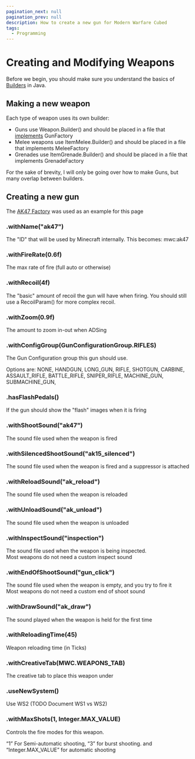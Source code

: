```yaml
---
pagination_next: null
pagination_prev: null
description: How to create a new gun for Modern Warfare Cubed
tags:
  - Programming
---
```


# Creating and Modifying Weapons 

Before we begin, you should make sure you understand the basics of [Builders](https://www.baeldung.com/intellij-idea-java-builders) in Java.

## Making a new weapon

Each type of weapon uses its own builder:

* Guns use Weapon.Builder() and should be placed in a file that [implements](https://www.w3schools.com/java/ref_keyword_implements.asp) GunFactory 
* Melee weapons use ItemMelee.Builder() and should be placed in a file that implements MeleeFactory
* Grenades use ItemGrenade.Builder() and should be placed in a file that implements GrenadeFactory 

For the sake of brevity, I will only be going over how to make Guns, but many overlap between builders. 

## Creating a new gun
The [AK47 Factory](https://github.com/Cubed-Development/Modern-Warfare-Cubed/blob/next/src/main/java/com/paneedah/mwc/items/guns/AK47Factory.java) was used as an example for this page

### .withName("ak47")
The "ID" that will be used by Minecraft internally. This becomes: mwc:ak47

### .withFireRate(0.6f)
The max rate of fire (full auto or otherwise)

### .withRecoil(4f)
The "basic" amount of recoil the gun will have when firing. You should still use a RecoilParam() for more complex recoil.

### .withZoom(0.9f)
The amount to zoom in-out when ADSing

### .withConfigGroup(GunConfigurationGroup.RIFLES)
The Gun Configuration group this gun should use. 

Options are:  NONE, HANDGUN, LONG_GUN, RIFLE, SHOTGUN, CARBINE, ASSAULT_RIFLE, BATTLE_RIFLE, SNIPER_RIFLE, MACHINE_GUN, SUBMACHINE_GUN,

### .hasFlashPedals()
If the gun should show the "flash" images when it is firing

### .withShootSound("ak47")
The sound file used when the weapon is fired

### .withSilencedShootSound("ak15_silenced")
The sound file used when the weapon is fired and a suppressor is attached 

### .withReloadSound("ak_reload")
The sound file used when the weapon is reloaded

### .withUnloadSound("ak_unload")
The sound file used when the weapon is unloaded

### .withInspectSound("inspection")
The sound file used when the weapon is being inspected.  
Most weapons do not need a custom inspect sound 

### .withEndOfShootSound("gun_click")
The sound file used when the weapon is empty, and you try to fire it  
Most weapons do not need a custom end of shoot sound

### .withDrawSound("ak_draw")
The sound played when the weapon is held for the first time

### .withReloadingTime(45)
Weapon reloading time (in Ticks)

### .withCreativeTab(MWC.WEAPONS_TAB)
The creative tab to place this weapon under 

### .useNewSystem()
Use WS2 (TODO Document WS1 vs WS2)

### .withMaxShots(1, Integer.MAX_VALUE)
Controls the fire modes for this weapon. 

“1” For Semi-automatic shooting, “3” for burst shooting. and “Integer.MAX_VALUE” for automatic shooting